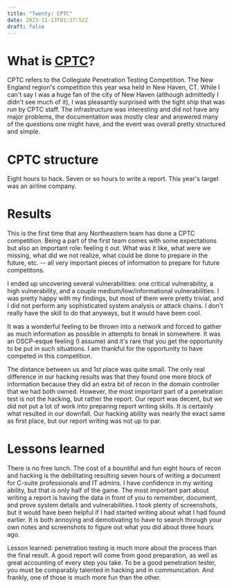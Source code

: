 ```yaml
---
title: "Twenty: CPTC"
date: 2023-11-13T01:37:52Z
draft: false
---
```


# What is [CPTC](https://cp.tc)?
CPTC refers to the Collegiate Penetration Testing Competition. The New England region's competition
this year wsa held in New Haven, CT. While I can't say I was a huge fan of the city of New Haven 
(although admittedly I didn't see much of it), I was pleasantly surprised with the tight ship that 
was run by CPTC staff. The infrastructure was interesting and did not have any major problems, the
documentation was mostly clear and answered many of the questions one might have, and the event was
overall pretty structured and simple.

# CPTC structure
Eight hours to hack. Seven or so hours to write a report. This year's target was an airline company.

# Results
This is the first time that any Northeastern team has done a CPTC competition. Being a part of the 
first team comes with some expectations but also an important role: feeling it out. What was it like,
what were we missing, what did we not realize, what could be done to prepare in the future, etc. -- 
all very important pieces of information to prepare for future competitons.


I ended up uncovering several vulnerabilities: one critical vulnerability, a high vulnerability, 
and a couple medium/low/informational vulnerabilities. I was pretty happy with my findings, but
most of them were pretty trivial, and I did not perform any sophisticated system analysis or attack
chains. I don't really have the skill to do that anyways, but it would have been cool. 


It was a wonderful feeling to be thrown into a network and forced to gather as much information as
possible in attempts to break in somewhere. It was an OSCP-esque feeling (I assume) and it's rare
that you get the opportunity to be put in such situations. I am thankful for the opportunity to
have competed in this competition.


The distance between us and 1st place was quite small. The only real difference in our hacking
results was that they found one more block of information because they did an extra bit of recon
in the domain controller that we had both owned. However, the most important part of a penetration 
test is not the hacking, but rather the report. Our report was decent, but we did not put a lot
of work into preparing report writing skills. It is certainly what resulted in our downfall. Our
hacking ability was nearly the exact same as first place, but our report writing was not up to par.

# Lessons learned
There is no free lunch. The cost of a bountiful and fun eight hours of recon and hacking is the 
debilitating resulting seven hours of writing a document for C-suite professionals and IT admins.
I have confidence in my writing ability, but that is only half of the game. The most important part
about writing a report is having the data in front of you to remember, document, and prove system 
details and vulnerabilities. I took plenty of screenshots, but it would have been helpful if I had
started writing about what I had found earlier. It is both annoying and demotivating to have to 
search through your own notes and screenshots to figure out what you did about three hours ago.


Lesson learned: penetration testing is much more about the process than the final result. 
A good report will come from good preparation, as well as great accounting of every step you take.
To be a good penetration tester, you must be comparably talented in hacking and in communication. And 
frankly, one of those is much more fun than the other.
